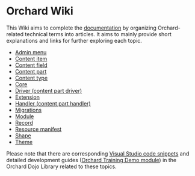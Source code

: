 # Orchard Wiki



This Wiki aims to complete the [documentation](http://docs.orchardproject.net/) by organizing Orchard-related technical terms into articles. It aims to mainly provide short explanations and links for further exploring each topic.

- [Admin menu](AdminMenu)
- [Content item](ContentItem)
- [Content field](ContentField)
- [Content part](ContentPart)
- [Content type](ContentType)
- [Core](Core)
- [Driver (content part driver)](Driver)
- [Extension](Extension)
- [Handler (content part handler)](Handler)
- [Migrations](Migrations)
- [Module](Module)
- [Record](Record)
- [Resource manifest](ResourceManifest)
- [Shape](Shape)
- [Theme](Theme)

Please note that there are corresponding [Visual Studio code snippets](../Utilities/VisualStudioSnippets/) and detailed development guides ([Orchard Training Demo module](https://orchardtrainingdemo.codeplex.com/)) in the Orchard Dojo Library related to these topics.